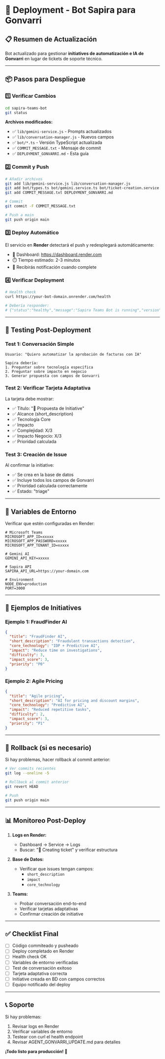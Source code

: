 # 🚀 Deployment - Bot Sapira para Gonvarri

## 📋 Resumen de Actualización

Bot actualizado para gestionar **initiatives de automatización e IA de Gonvarri** en lugar de tickets de soporte técnico.

---

## 📦 Pasos para Despliegue

### 1️⃣ Verificar Cambios

```bash
cd sapira-teams-bot
git status
```

**Archivos modificados:**
- ✅ `lib/gemini-service.js` - Prompts actualizados
- ✅ `lib/conversation-manager.js` - Nuevos campos
- ✅ `bot/*.ts` - Versión TypeScript actualizada
- ✅ `COMMIT_MESSAGE.txt` - Mensaje de commit
- ✅ `DEPLOYMENT_GONVARRI.md` - Esta guía

### 2️⃣ Commit y Push

```bash
# Añadir archivos
git add lib/gemini-service.js lib/conversation-manager.js
git add bot/types.ts bot/gemini.service.ts bot/ticket-creation.service.ts bot/adaptive-cards.ts
git add COMMIT_MESSAGE.txt DEPLOYMENT_GONVARRI.md

# Commit
git commit -F COMMIT_MESSAGE.txt

# Push a main
git push origin main
```

### 3️⃣ Deploy Automático

El servicio en **Render** detectará el push y redesplegará automáticamente:

- 🔗 Dashboard: https://dashboard.render.com
- ⏱️ Tiempo estimado: 2-3 minutos
- 🔔 Recibirás notificación cuando complete

### 4️⃣ Verificar Deployment

```bash
# Health check
curl https://your-bot-domain.onrender.com/health

# Debería responder:
# {"status":"healthy","message":"Sapira Teams Bot is running","version":"1.0.0"}
```

---

## 🧪 Testing Post-Deployment

### Test 1: Conversación Simple
```
Usuario: "Quiero automatizar la aprobación de facturas con IA"

Sapira debería:
1. Preguntar sobre tecnología específica
2. Preguntar sobre impacto en negocio
3. Generar propuesta con campos de Gonvarri
```

### Test 2: Verificar Tarjeta Adaptativa
La tarjeta debe mostrar:
- ✅ Título: "🚀 Propuesta de Initiative"
- ✅ Alcance (short_description)
- ✅ Tecnología Core
- ✅ Impacto
- ✅ Complejidad: X/3
- ✅ Impacto Negocio: X/3
- ✅ Prioridad calculada

### Test 3: Creación de Issue
Al confirmar la initiative:
- ✅ Se crea en la base de datos
- ✅ Incluye todos los campos de Gonvarri
- ✅ Prioridad calculada correctamente
- ✅ Estado: "triage"

---

## 🔐 Variables de Entorno

Verificar que estén configuradas en Render:

```env
# Microsoft Teams
MICROSOFT_APP_ID=xxxxx
MICROSOFT_APP_PASSWORD=xxxxx
MICROSOFT_APP_TENANT_ID=xxxxx

# Gemini AI
GEMINI_API_KEY=xxxxx

# Sapira API
SAPIRA_API_URL=https://your-domain.com

# Environment
NODE_ENV=production
PORT=3000
```

---

## 🎯 Ejemplos de Initiatives

### Ejemplo 1: FraudFinder AI
```json
{
  "title": "FraudFinder AI",
  "short_description": "Fraudulent transactions detection",
  "core_technology": "IDP + Predictive AI",
  "impact": "Reduce time on investigations",
  "difficulty": 3,
  "impact_score": 3,
  "priority": "P0"
}
```

### Ejemplo 2: Agile Pricing
```json
{
  "title": "Agile pricing",
  "short_description": "AI for pricing and discount margins",
  "core_technology": "Predictive AI",
  "impact": "Reduced repetitive tasks",
  "difficulty": 2,
  "impact_score": 3,
  "priority": "P1"
}
```

---

## 🔄 Rollback (si es necesario)

Si hay problemas, hacer rollback al commit anterior:

```bash
# Ver commits recientes
git log --oneline -5

# Rollback al commit anterior
git revert HEAD

# Push
git push origin main
```

---

## 📊 Monitoreo Post-Deploy

1. **Logs en Render:**
   - Dashboard → Service → Logs
   - Buscar: "🎫 Creating ticket" y verificar estructura

2. **Base de Datos:**
   - Verificar que issues tengan campos:
     - `short_description`
     - `impact`
     - `core_technology`

3. **Teams:**
   - Probar conversación end-to-end
   - Verificar tarjetas adaptativas
   - Confirmar creación de initiative

---

## ✅ Checklist Final

- [ ] Código commiteado y pusheado
- [ ] Deploy completado en Render
- [ ] Health check OK
- [ ] Variables de entorno verificadas
- [ ] Test de conversación exitoso
- [ ] Tarjeta adaptativa correcta
- [ ] Initiative creada en BD con campos correctos
- [ ] Equipo notificado del deploy

---

## 📞 Soporte

Si hay problemas:
1. Revisar logs en Render
2. Verificar variables de entorno
3. Testear con curl el health endpoint
4. Revisar AGENT_GONVARRI_UPDATE.md para detalles

**¡Todo listo para producción! 🚀**
